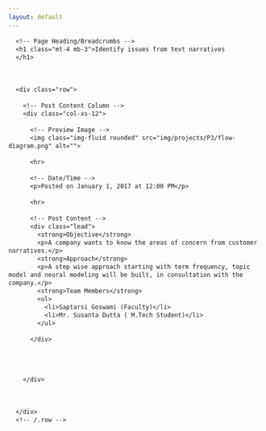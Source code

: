 ```yaml
---
layout: default
---
```


  <!-- Page Content -->
  <div class="container">

      <!-- Page Heading/Breadcrumbs -->
      <h1 class="mt-4 mb-3">Identify issues from text narratives
      </h1>

     

      <div class="row">

        <!-- Post Content Column -->
        <div class="col-xs-12">

          <!-- Preview Image -->
          <img class="img-fluid rounded" src="img/projects/P3/flow-diagram.png" alt="">

          <hr>

          <!-- Date/Time -->
          <p>Posted on January 1, 2017 at 12:00 PM</p>

          <hr>

          <!-- Post Content -->
          <div class="lead">
            <strong>Objective</strong>
            <p>A company wants to know the areas of concern from customer narratives.</p>
            <strong>Approach</strong> 
            <p>A step wise approach starting with term frequency, topic model and neural modeling will be built, in consultation with the company.</p>
            <strong>Team Members</strong>
            <ul>
              <li>Saptarsi Goswami (Faculty)</li>
              <li>Mr. Susanta Dutta ( M.Tech Student)</li>
            </ul>
           
          </div>

       

     
        </div>

     

      </div>
      <!-- /.row -->

  </div>
  <!-- /.container -->

